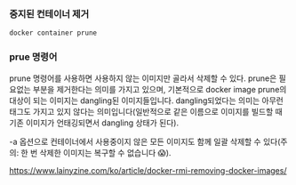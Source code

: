 

### 중지된 컨테이너 제거 
```
docker container prune
```


### prue 명령어

prune 명령어를 사용하면 사용하지 않는 이미지만 골라서 삭제할 수 있다. 
prune은 필요없는 부분을 제거한다는 의미를 가지고 있으며, 기본적으로 docker image prune의 대상이 되는 이미지는 dangling된 이미지들입니다.
dangling되었다는 의미는 아무런 태그도 가지고 있지 않다는 의미입니다(일반적으로 같은 이름으로 이미지를 빌드할 때 기존 이미지가 언태깅되면서 dangling 상태가 된다).


-a 옵션으로 컨테이너에서 사용중이지 않은 모든 이미지도 함께 일괄 삭제할 수 있다(주의: 한 번 삭제한 이미지는 복구할 수 없습니다 😱).


https://www.lainyzine.com/ko/article/docker-rmi-removing-docker-images/
